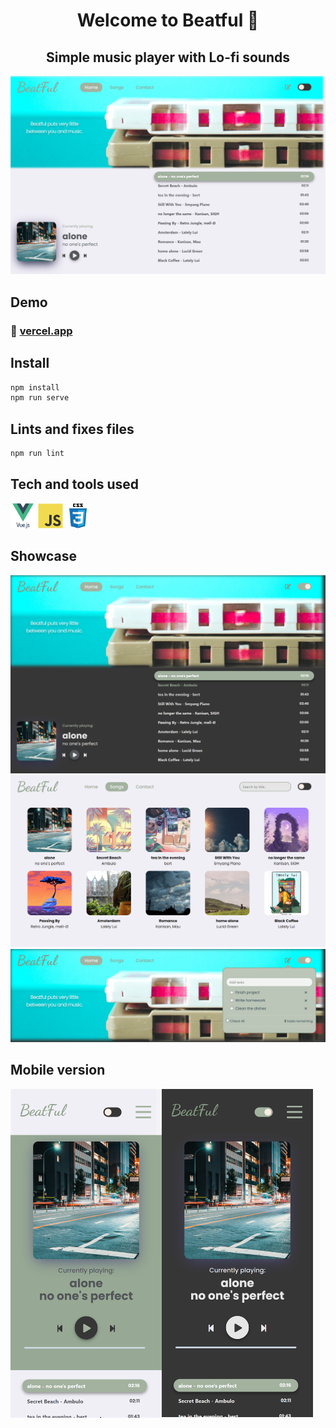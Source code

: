 <h1 align="center">Welcome to Beatful 👋</h1>
<h2 align="center">Simple music player with Lo-fi sounds</h2>

<img src="/src/assets/screen/home.png" />


## Demo
### 🚀 [vercel.app](https://beatful.vercel.app)


## Install

```sh
npm install
npm run serve
```


## Lints and fixes files
```sh
npm run lint
```


## Tech and tools used
<p align="left">
<img src="https://raw.githubusercontent.com/devicons/devicon/master/icons/vuejs/vuejs-original-wordmark.svg" alt="vuejs" width="40" height="40"/>
<img src="https://raw.githubusercontent.com/devicons/devicon/master/icons/javascript/javascript-original.svg" alt="javascript" width="40" height="40"/>
<img src="https://raw.githubusercontent.com/devicons/devicon/master/icons/css3/css3-original-wordmark.svg" alt="css3" width="40" height="40"/>
</p>


## Showcase
<img src="/src/assets/screen/home_dark.png" />
<img src="/src/assets/screen/songs.png" />
<img src="/src/assets/screen/todo.png" />


## Mobile version
<img align="left" src="/src/assets/screen/mobile_light.png" width="48%" />
<img src="/src/assets/screen/mobile_dark.png" width="48%" />
